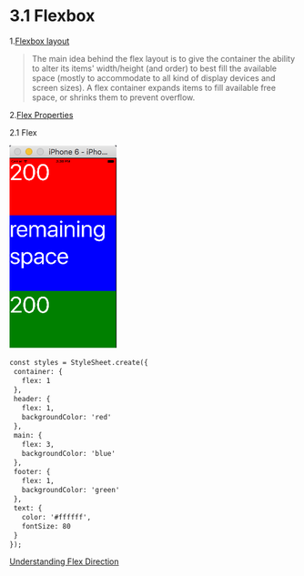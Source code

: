 # 3.1 Flexbox


1.[Flexbox layout](https://css-tricks.com/snippets/css/a-guide-to-flexbox/)
  >The main idea behind the flex layout is to give the container the ability to alter its items' width/height (and order) to best fill the available space (mostly to accommodate to all kind of display devices and screen sizes). A flex container expands items to fill available free space, or shrinks them to prevent overflow.


2.[Flex Properties](https://facebook.github.io/react-native/docs/flexbox.html#content)
 
 2.1 Flex

![](QQ20160705-2.png)

 ```
 const styles = StyleSheet.create({
  container: {
    flex: 1
  },
  header: {
    flex: 1,
    backgroundColor: 'red'
  },
  main: {
    flex: 3,
    backgroundColor: 'blue'
  },
  footer: {
  	flex: 1,
    backgroundColor: 'green'
  },
  text: {
  	color: '#ffffff',
    fontSize: 80
  }
});
 ```
 
[Understanding Flex Direction](http://www.standardista.com/understanding-flex-direction/)

